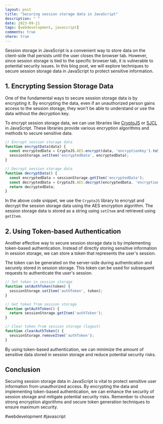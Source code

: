 ```yaml
---
layout: post
title: "Securing session storage data in JavaScript"
description: " "
date: 2023-09-21
tags: [webdevelopment, javascript]
comments: true
share: true
---
```


Session storage in JavaScript is a convenient way to store data on the client-side that persists until the user closes the browser tab. However, since session storage is tied to the specific browser tab, it is vulnerable to potential security issues. In this blog post, we will explore techniques to secure session storage data in JavaScript to protect sensitive information.

## 1. Encrypting Session Storage Data

One of the fundamental ways to secure session storage data is by encrypting it. By encrypting the data, even if an unauthorized person gains access to the session storage, they won't be able to understand or use the data without the decryption key.

To encrypt session storage data, we can use libraries like [CryptoJS](https://github.com/brix/crypto-js) or [SJCL](https://github.com/bitwiseshiftleft/sjcl) in JavaScript. These libraries provide various encryption algorithms and methods to secure sensitive data.

```javascript
// Encrypt session storage data
function encryptData(data) {
  const encryptedData = CryptoJS.AES.encrypt(data, 'encryptionKey').toString();
  sessionStorage.setItem('encryptedData', encryptedData);
}

// Decrypt session storage data
function decryptData() {
  const encryptedData = sessionStorage.getItem('encryptedData');
  const decryptedData = CryptoJS.AES.decrypt(encryptedData, 'encryptionKey').toString(CryptoJS.enc.Utf8);
  return decryptedData;
}
```

In the above code snippet, we use the `CryptoJS` library to encrypt and decrypt the session storage data using the AES encryption algorithm. The session storage data is stored as a string using `setItem` and retrieved using `getItem`.

## 2. Using Token-based Authentication

Another effective way to secure session storage data is by implementing token-based authentication. Instead of directly storing sensitive information in session storage, we can store a token that represents the user's session.

The token can be generated on the server-side during authentication and securely stored in session storage. This token can be used for subsequent requests to authenticate the user's session.

```javascript
// Set token in session storage
function setAuthToken(token) {
  sessionStorage.setItem('authToken', token);
}

// Get token from session storage
function getAuthToken() {
  return sessionStorage.getItem('authToken');
}

// Clear token from session storage (logout)
function clearAuthToken() {
  sessionStorage.removeItem('authToken');
}
```

By using token-based authentication, we can minimize the amount of sensitive data stored in session storage and reduce potential security risks.

## Conclusion

Securing session storage data in JavaScript is vital to protect sensitive user information from unauthorized access. By encrypting the data and implementing token-based authentication, we can enhance the security of session storage and mitigate potential security risks. Remember to choose strong encryption algorithms and secure token generation techniques to ensure maximum security.

#webdevelopment #javascript